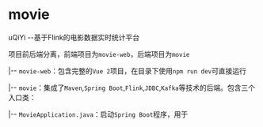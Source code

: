 # movie
uQiYi --基于Flink的电影数据实时统计平台

项目前后端分离，前端项目为`movie-web`，后端项目为`movie`

|-- `movie-web`：包含完整的`Vue 2`项目，在目录下使用`npm run dev`可直接运行

|-- `movie`：集成了`Maven`,`Spring Boot`,`Flink`,`JDBC`,`Kafka`等技术的后端。包含三个入口类：

  |-- `MovieApplication.java`：启动`Spring Boot`程序，用于
